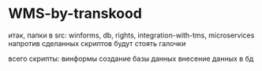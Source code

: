 # WMS-by-transkood
итак, папки в src:
winforms, db, rights, integration-with-tms, microservices
напротив сделанных скриптов будут стоять галочки

всего скрипты:
винформы
создание базы данных
внесение данных в бд
